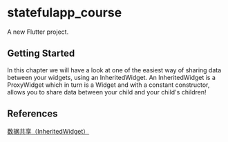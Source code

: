 # statefulapp_course

A new Flutter project.

## Getting Started

In this chapter we will have a look at one of the easiest way of sharing data between your widgets, using an InheritedWidget. An InheritedWidget is a ProxyWidget which in turn is a Widget and with a constant constructor, allows you to share data between your child and your child's children!

## References

[数据共享（InheritedWidget）](https://book.flutterchina.club/chapter7/inherited_widget.html#_7-2-%E6%95%B0%E6%8D%AE%E5%85%B1%E4%BA%AB-inheritedwidget)

